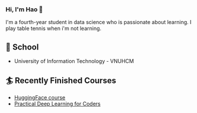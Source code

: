 ### Hi, I'm Hao :boy:

I'm a fourth-year student in data science who is passionate about learning. I play table tennis when i'm not learning.

## :school: School 
- University of Information Technology - VNUHCM
## :surfer: Recently Finished Courses
- [HuggingFace course](https://huggingface.co/course/)
- [Practical Deep Learning for Coders](https://course.fast.ai/)
